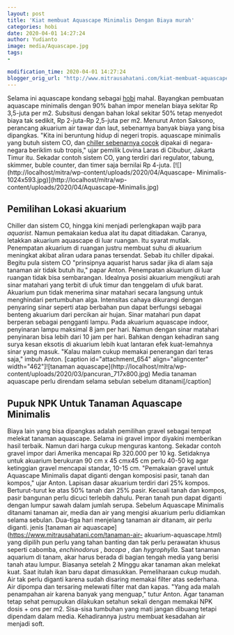 ```yaml
---
layout: post
title: 'Kiat membuat Aquascape Minimalis Dengan Biaya murah'
categories: hobi
date: 2020-04-01 14:27:24
author: Yudianto
image: media/Aquascape.jpg
tags:
- 

modification_time: 2020-04-01 14:27:24
blogger_orig_url: "http://www.mitrausahatani.com/kiat-membuat-aquascape-minimalis.html"
---
```


Selama ini aquascape kondang sebagai [hobi](https://www.mitrausahatani.com/hobi)
mahal. Bayangkan pembuatan aquascape minimalis dengan 90% bahan impor menelan
biaya sekitar Rp 3,5-juta per m2. Subsitusi dengan bahan lokal sekitar 50%
tetap menyedot biaya tak sedikit, Rp 2-juta-Rp 2,5-juta per m2. Menurut Anton
Saksono, perancang akuarium air tawar dan laut, sebenarnya banyak biaya yang
bisa dipangkas. "Kita ini beruntung hidup di negeri tropis. aquascape
minimalis yang butuh sistem CO, dan [chiller sebenarnya
cocok](https://www.mitrausahatani.com/pancuran-kolam-minimalis-ala-bunderan.html)
dipakai di negara-negara beriklim sub tropis," ujar pemilik Lovina Laras di
Cibubur, Jakarta Timur itu. Sekadar contoh sistem CO, yang terdiri dari
regulator, tabung, skimmer, buble counter, dan timer saja bernilai Rp 4-juta.
[![](http://localhost/mitra/wp-content/uploads/2020/04/Aquascape-
Minimalis-1024x593.jpg)](http://localhost/mitra/wp-
content/uploads/2020/04/Aquascape-Minimalis.jpg)

## Pemilihan Lokasi akuarium

Chiller dan sistem CO, hingga kini menjadi perlengkapan wajib para _aquarist_.
Namun pemakaian kedua alat itu dapat ditiadakan. Caranya, letakkan akuarium
aquascape di luar ruangan. Itu syarat mutlak. Penempatan akuarium di ruangan
justru membuat suhu di akuarium meningkat akibat aliran udara panas tersendat.
Sebab itu chiller dipakai. Begitu pula sistem CO "prinsipnya aquarist harus
sadar jika di alam saja tanaman air tidak butuh itu," papar Anton. Penempatan
akuarium di luar ruangan tidak bisa sembarangan. Idealnya posisi akuarium
mengikuti arah sinar matahari yang terbit di ufuk timur dan tenggelam di ufuk
barat. Akuarium pun tidak menerima sinar matahari secara langsung untuk
menghindari pertumbuhan alga. Intensitas cahaya dikurangi dengan penyaring
sinar seperti atap berbahan pun dapat berfungsi sebagai benteng akuarium dari
percikan air hujan. Sinar matahari pun dapat berperan sebagai pengganti lampu.
Pada akuarium aquascape indoor, penyinaran lampu maksimal 8 jam per hari.
Namun dengan sinar matahari penyinaran bisa lebih dari 10 jam per hari. Bahkan
dengan kehadiran sang surya kesan eksotis di akuarium lebih kuat lantaran efek
kuat-lemahnya sinar yang masuk. "Kalau malam cukup memakai penerangan dari
teras saja," imbuh Anton. [caption id="attachment_654" align="aligncenter"
width="462"]![tanaman aquascape](http://localhost/mitra/wp-
content/uploads/2020/03/pancuran_717x800.jpg) Media tanaman aquascape perlu
direndam selama sebulan sebelum ditanami[/caption]

## Pupuk NPK Untuk Tanaman Aquascape Minimalis

Biaya lain yang bisa dipangkas adalah pemilihan gravel sebagai tempat melekat
tanaman aquascape. Selama ini gravel impor diyakini memberikan hasil terbaik.
Namun dari harga cukup menguras kantong. Sekadar contoh gravel impor dari
Amerika mencapai Rp 320.000 per 10 kg. Setidaknya untuk akuarium berukuran 90
cm x 45 cmx45 cm perlu 40-50 kg agar ketinggian gravel mencapai standar, 10-15
cm. "Pemakaian gravel untuk Aquascape Minimalis dapat diganti dengan komposisi
pasir, tanah dan kompos," ujar Anton. Lapisan dasar akuarium terdiri dari 25%
kompos. Berturut-turut ke atas 50% tanah dan 25% pasir. Kecuali tanah dan
kompos, pasir bangunan perlu dicuci terlebih dahulu. Peran tanah pun dapat
diganti dengan lumpur sawah dalam jumlah serupa. Sebelum Aquascape Minimalis
ditanami tanaman air, media dan air yang mengisi akuarium perlu didiamkan
selama sebulan. Dua-tiga hari menjelang tanaman air ditanam, air perlu
diganti. jenis [tanaman air aquascape](https://www.mitrausahatani.com/tanaman-air-
akuarium-aquascape.html) yang dipilih pun perlu yang tahan banting dan tak
perlu perawatan khusus seperti cabomba, _enchinodorus_ , _bacopa_ , dan
_hygrophylla_. Saat tanaman aquarium di tanam, akar harus berada di bagian
tengah media yang berisi tanah atau lumpur. Biasanya setelah 2 Minggu akar
tanaman akan melekat kuat. Saat itulah ikan baru dapat dimasukkan.
Pemeliharaan cukup mudah. Air tak perlu diganti karena sudah disaring memakai
filter atas sederhana. Air dipompa dan tersaring melewati filter mat dan
kapas. "Yang ada malah penampahan air karena banyak yang menguap," tutur
Anton. Agar tanaman tetap sehat pemupukan dilakukan setahun sekali dengan
memakai NPK dosis + ons per m2. Sisa-sisa tumbuhan yang mati jangan dibuang
tetapi dipendam dalam media. Kehadirannya justru membuat kesadahan air menjadi
soft.


